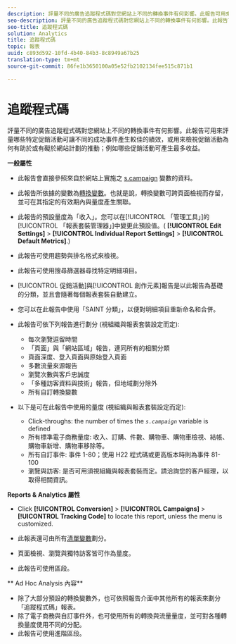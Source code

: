 ```yaml
---
description: 評量不同的廣告追蹤程式碼對您網站上不同的轉換事件有何影響。此報告可用來評量哪些特定促銷活動可讓不同的成功事件產生較佳的績效，或用來檢視促銷活動為何有助於或有礙於網站計劃的推動；例如哪些促銷活動可產生最多收益。
seo-description: 評量不同的廣告追蹤程式碼對您網站上不同的轉換事件有何影響。此報告可用來評量哪些特定促銷活動可讓不同的成功事件產生較佳的績效，或用來檢視促銷活動為何有助於或有礙於網站計劃的推動；例如哪些促銷活動可產生最多收益。
seo-title: 追蹤程式碼
solution: Analytics
title: 追蹤程式碼
topic: 報表
uuid: c893d592-10fd-4b40-84b3-8c8949a67b25
translation-type: tm+mt
source-git-commit: 86fe1b3650100a05e52fb2102134fee515c871b1

---
```



# 追蹤程式碼

評量不同的廣告追蹤程式碼對您網站上不同的轉換事件有何影響。此報告可用來評量哪些特定促銷活動可讓不同的成功事件產生較佳的績效，或用來檢視促銷活動為何有助於或有礙於網站計劃的推動；例如哪些促銷活動可產生最多收益。

**一般屬性**

* 此報告會直接參照來自於網站上實施之 [s.campaign](/help/implement/js-implementation/c-variables/page-variables.md) 變數的資料。
* 此報告所依據的變數為[轉換變數](/help/admin/admin/conversion-var-admin/conversion-var-admin.md)。也就是說，轉換變數可跨頁面檢視而存留，並可在其指定的有效期內與量度產生關聯。
* 此報告的預設量度為「收入」。您可以在[!UICONTROL 「管理工具」]的[!UICONTROL 「報表套裝管理器」]中變更此預設值。( **[!UICONTROL Edit Settings]** &gt; **[!UICONTROL Individual Report Settings]** &gt; **[!UICONTROL Default Metrics]**.)

* 此報告可使用趨勢與排名格式來檢視。
* 此報告可使用搜尋篩選器尋找特定明細項目。
* [!UICONTROL 促銷活動]與[!UICONTROL 創作元素]報告是以此報告為基礎的分類，並且會隨著每個報表套裝自動建立。

* 您可以在此報告中使用「SAINT 分類」，以便對明細項目重新命名和合併。
* 此報告可依下列報告進行劃分 (視組織與報表套裝設定而定):

   * 每次瀏覽逗留時間
   * 「頁面」與「網站區域」報告，連同所有的相關分類
   * 頁面深度、登入頁面與原始登入頁面
   * 多數流量來源報告
   * 瀏覽次數與客戶忠誠度
   * 「多種訪客資料與技術」報告，但地域劃分除外
   * 所有自訂轉換變數

* 以下是可在此報告中使用的量度 (視組織與報表套裝設定而定):

   * Click-throughs: the number of times the *`s.campaign`* variable is defined
   * 所有標準電子商務量度: 收入、訂購、件數、購物車、購物車檢視、結帳、購物車新增、購物車移除等。
   * 所有自訂事件: 事件 1-80；使用 H22 程式碼或更高版本時則為事件 81-100
   * 瀏覽與訪客: 是否可用須視組織與報表套裝而定。請洽詢您的客戶經理，以取得相關資訊。

**Reports &amp; Analytics 屬性**

* Click **[!UICONTROL Conversion]** &gt; **[!UICONTROL Campaigns]** &gt; **[!UICONTROL Tracking Code]** to locate this report, unless the menu is customized.

* 此報表還可由所有[清單變數](https://marketing.adobe.com/resources/help/en_US/sc/implement/index.html?f=list_var)劃分。
* 頁面檢視、瀏覽與獨特訪客皆可作為量度。
* 此報告可使用區段。

** Ad Hoc Analysis 內容**

* 除了大部分預設的轉換變數外，也可依照報告介面中其他所有的報表來劃分「追蹤程式碼」報表。
* 除了電子商務與自訂事件外，也可使用所有的轉換與流量量度，並可對各種轉換量度使用不同的分配。
* 此報告可使用進階區段。

